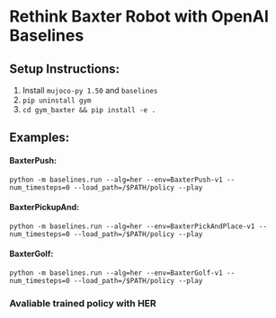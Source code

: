 # Rethink Baxter Robot with OpenAI Baselines
## Setup Instructions:
1. Install `mujoco-py 1.50` and `baselines`
2. `pip uninstall gym`
3. `cd gym_baxter && pip install -e .`

## Examples:
#### BaxterPush:
```
python -m baselines.run --alg=her --env=BaxterPush-v1 --num_timesteps=0 --load_path=/$PATH/policy --play
```
#### BaxterPickupAnd:
```
python -m baselines.run --alg=her --env=BaxterPickAndPlace-v1 --num_timesteps=0 --load_path=/$PATH/policy --play
```
#### BaxterGolf:
```
python -m baselines.run --alg=her --env=BaxterGolf-v1 --num_timesteps=0 --load_path=/$PATH/policy --play
```

### Avaliable trained policy with HER 
